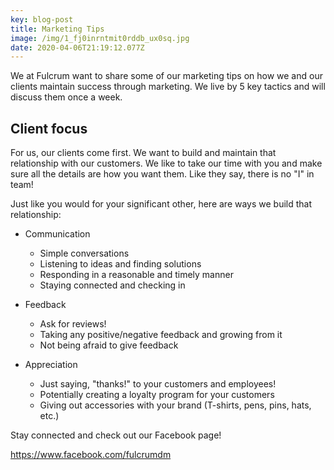 ```yaml
---
key: blog-post
title: Marketing Tips
image: /img/1_fj0inrntmit0rddb_ux0sq.jpg
date: 2020-04-06T21:19:12.077Z
---
```

We at Fulcrum want to share some of our marketing tips on how we and our clients maintain success through marketing. We live by 5 key tactics and will discuss them once a week.

## **Client focus**

For us, our clients come first. We want to build and maintain that relationship with our customers. We like to take our time with you and make sure all the details are how you want them. Like they say, there is no "I" in team! 

Just like you would for your significant other, here are ways we build that relationship:

* Communication

  * Simple conversations 
  * Listening to ideas and finding solutions
  * Responding in a reasonable and timely manner
  * Staying connected and checking in
* Feedback

  * Ask for reviews!
  * Taking any positive/negative feedback and growing from it
  * Not being afraid to give feedback
* Appreciation

  * Just saying, "thanks!" to your customers and employees!
  * Potentially creating a loyalty program for your customers
  * Giving out accessories with your brand (T-shirts, pens, pins, hats, etc.)

Stay connected and check out our Facebook page! 

<https://www.facebook.com/fulcrumdm>